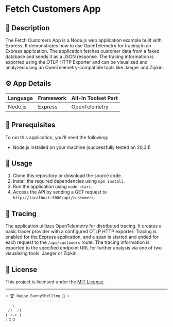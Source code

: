 # Fetch Customers App

## 📄 Description
The Fetch Customers App is a Node.js web application example built with Express. It demonstrates how to use OpenTelemetry for tracing in an Express application. The application fetches customer data from a faked database and sends it as a JSON response. The tracing information is exported using the OTLP HTTP Exporter and can be visualized and analyzed using an OpenTelemetry-compatible tools like Jaeger and Zipkin.

## ⚙️ App Details

| Language | Framework     | All-In Toolset Part     |
| -------- | ------------- | ----------------------- |
| Node.js  | Express       | OpenTelemetry           |

## 🚀 Prerequisites
To run this application, you'll need the following:
- Node.js installed on your machine (successfully tested on 20.3.1)

## 📖 Usage
1. Clone this repository or download the source code.
2. Install the required dependencies using `npm install`.
3. Run the application using `node start`.
4. Access the API by sending a GET request to `http://localhost:3000/api/customers`.

## 📜 Tracing
The application utilizes OpenTelemetry for distributed tracing. It creates a basic tracer provider with a configured OTLP HTTP exporter. Tracing is enabled for the Express application, and a span is started and ended for each request to the `/api/customers` route. The tracing information is exported to the specified endpoint URL for further analysis via one of two visualising tools: Jaeger or Zipkin.

## 📄 License
This project is licensed under the [MIT License](./LICENSE).

---

```python
< 🏆 Happy BunnyShelling 🚀 >
-----------------------------
   \
 /)  /)
( •-• )
/づづ
```
